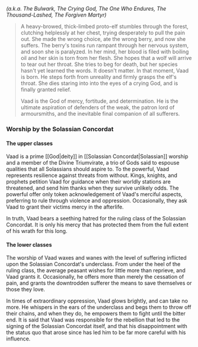 *(a.k.a. The Bulwark, The Crying God, The One Who Endures, The Thousand-Lashed, The Forgiven Martyr)*

>A heavy-browed, thick-limbed proto-elf stumbles through the forest, clutching helplessly at her chest, trying desperately to pull the pain out. She made the wrong choice, ate the wrong berry, and now she suffers. The berry's toxins run rampant through her nervous system, and soon she is paralyzed. In her mind, her blood is filed with boiling oil and her skin is torn from her flesh. She hopes that a wolf will arrive to tear out her throat. She tries to beg for death, but her species hasn't yet learned the words. It doesn't matter. In that moment, Vaad is born. He steps forth from unreality and firmly grasps the elf's throat. She dies staring into into the eyes of a crying God, and is finally granted relief. 
>
>Vaad is the God of mercy, fortitude, and determination. He is the ultimate aspiration of defenders of the weak, the patron lord of armoursmiths, and the inevitable final companion of all sufferers.
### Worship by the Solassian Concordat

#### The upper classes
Vaad is a prime [[God|deity]] in [[Solassian Concordat|Solassian]] worship and a member of the Divine Triumvirate, a trio of Gods said to espouse qualities that all Solassians should aspire to. To the powerful, Vaad represents resilience against threats from without. Kings, knights, and prophets petition Vaad for guidance when their worldly stations are threatened, and send him thanks when they survive unlikely odds. The powerful offer only token acknowledgement of Vaad's merciful aspects, preferring to rule through violence and oppression. Occasionally, they ask Vaad to grant their victims mercy in the afterlife.

In truth, Vaad bears a seething hatred for the ruling class of the Solassian Concordat. It is only his mercy that has protected them from the full extent of his wrath for this long.
#### The lower classes
The worship of Vaad waxes and wanes with the level of suffering inflicted upon the Solassian Concordat's underclass. From under the heel of the ruling class, the average peasant wishes for little more than reprieve, and Vaad grants it. Occasionally, he offers more than merely the cessation of pain, and grants the downtrodden sufferer the means to save themselves or those they love.   

In times of extraordinary oppression, Vaad glows brightly, and can take no more. He whispers in the ears of the underclass and begs them to throw off their chains, and when they do, he empowers them to fight until the bitter end. It is said that Vaad was responsible for the rebellion that led to the signing of the Solassian Concordat itself, and that his disappointment with the status quo that arose since has led him to be far more careful with his influence.